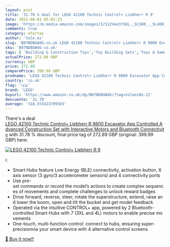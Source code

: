 ```yaml
---
layout: post
title: '31.78 % deal for LEGO 42100 Technic Control+ Liebherr R 9'
date: 2021-08-01 05:01:23
image: 'https://m.media-amazon.com/images/I/512Vee3tS6L._SL500_._SL400_.jpg'
comments: true
category: ofertas
author: 'tole.es'
slug: 'B07NDBGW4G-co.uk LEGO 42100 Technic Control+ Liebherr R 9800 Excavator...'
sku: 'B07NDBGW4G-co.uk'
tags: [ 'Building & Construction Toys','Toy Building Sets','Toys & Games','Toys Store','lego', ]
actualPrice: 272.89 GBP
currency: GBP
price: 272.89
comparePrice: 399.99 GBP
prodname: 'LEGO 42100 Technic Control+ Liebherr R 9800 Excavator App Controlled Advanced Construction Set with Interactive Motors and Bluetooth Connectivity'
country: 'co.uk'
flag: '🇬🇧'
brand: 'LEGO'
buyurl: 'https://www.amazon.co.uk/dp/B07NDBGW4G/?tag=tolees0a-21'
descuento: '31.78'
average: '318.553423799583'
---
```


There's a deal [LEGO 42100 Technic Control+ Liebherr R 9800 Excavator App Controlled Advanced Construction Set with Interactive Motors and Bluetooth Connectivity](https://www.amazon.co.uk/dp/B07NDBGW4G/?tag=tolees0a-21)  with  31.78 % discount, final price tag of  272.89 GBP (original: 399.99 GBP) here:

[![LEGO 42100 Technic Control+ Liebherr R 9](https://m.media-amazon.com/images/I/512Vee3tS6L._SL500_._SL400_.jpg)](https://www.amazon.co.uk/dp/B07NDBGW4G/?tag=tolees0a-21)

ℹ️:

- Smart Hubs feature Low Energy (BLE) connectivity, activation button, 6 axis sensor (3 gyro/3 accelerometer sensors) and 4 connectivity ports
- Use pre-set commands or record the model’s actions to create complex sequences of movements and complete challenges to unlock reward badges
- Drive forward, reverse, steer, rotate the superstructure, extend, raise and lower the boom, open and tilt the bucket and get model feedback
- Operated via the intuitive CONTROL+ app, powered by 2 Bluetooth-controlled Smart Hubs with 7 (3XL and 4L) motors to enable precise movements
- One-touch, multi-function control: connect to hubs, ensuring super-precisionvia your smart device with 4 alternative control screens

[🛒 Buy it now!!](https://www.amazon.co.uk/dp/B07NDBGW4G/?tag=tolees0a-21)
